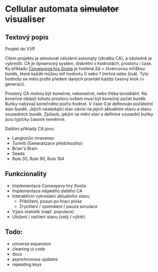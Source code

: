 # Cellular automata ~~simulator~~ visualiser

## Textový popis

Projekt do VVP

Cílem projektu je simulovat celulární automaty (zkratka CA), a následně je vykreslit. CA je dynamický systém, diskrétní v hodnotách, prostoru i čase. Ku příkladu [Conwayova hra života](https://en.wikipedia.org/wiki/Conway%27s_Game_of_Life) je tvořena 2d = čtvercovou mřížkou buněk, které každé můžou mít hodnotu 0 nebo 1 (mrtvá nebo živá). Tyto hodnoty se mění podle předem daných pravidel každý časový krok (= generaci).

Prostory CA mohou být konečné, nekonečné, nebo třeba toroidiální. Na konečné oblasti tohoto prostoru ovšem musí být konečný počet buněk. Buňky nabývají konečného počtu hodnot. V čase 0 je definován počáteční stav buněk. Jejich následující stav závisí na jejich aktuálním stavu a stavu sousedních buněk. Způsob, jakým se mění stav a definice sousední buňky jsou typicky časově neměnné.

Dalšími příklady CA jsou:
 - Langtonův mravenec
 - Turmiti (Generalizace předchozího)
 - Brian's Brain
 - Seeds
 - Rule 30, Rule 90, Rule 184

## Funkcionality

 - Implementace Conwayovy hry života
 - Implementace nějakého dalšího CA
 - Interaktivní vykreslení aktuálního stavu
   - Přiblížení, posun po hrací ploše
   - Zrychlení / zpomalení / pauza simulace
 - Výpis statistik (např. populace)
 - Uložení / načtení stavu (celý / výběr)

## Todo:

 - universe expansion
 - cleaning ui code
 - docs
 - asynchronous updates
 - repeating keys
